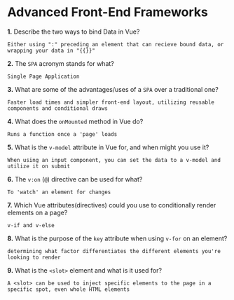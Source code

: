 # Advanced Front-End Frameworks

**1.** Describe the two ways to bind Data in Vue?

<!-- enter you answer in the space below -->

```
Either using ":" preceding an element that can recieve bound data, or wrapping your data in "{{}}"
```

**2.** The `SPA` acronym stands for what?

<!-- enter you answer in the space below -->

```
Single Page Application
```

**3.** What are some of the advantages/uses of a `SPA` over a traditional one?

<!-- enter you answer in the space below -->

```
Faster load times and simpler front-end layout, utilizing reusable components and conditional draws
```

**4.** What does the `onMounted` method in Vue do?

<!-- enter you answer in the space below -->

```
Runs a function once a 'page' loads
```

**5.** What is the `v-model` attribute in Vue for, and when might you use it?

<!-- enter you answer in the space below -->

```
When using an input component, you can set the data to a v-model and utilize it on submit
```

**6.** The `v:on` (`@`) directive can be used for what?

<!-- enter you answer in the space below -->

```
To 'watch' an element for changes
```

**7.** Which Vue attributes(directives) could you use to conditionally render elements on a page?

<!-- enter you answer in the space below -->

```
v-if and v-else
```

**8.** What is the purpose of the `key` attribute when using `v-for` on an element?

<!-- enter you answer in the space below -->

```
determining what factor differentiates the different elements you're looking to render
```

**9.** What is the `<slot>` element and what is it used for?

<!-- enter you answer in the space below -->

```
A <slot> can be used to inject specific elements to the page in a specific spot, even whole HTML elements
```
